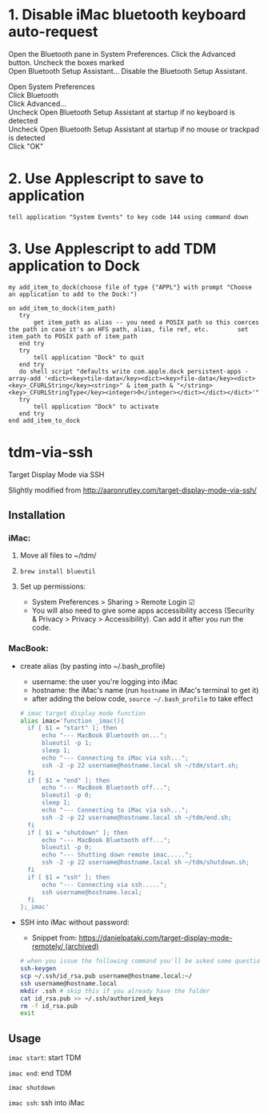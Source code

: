 # 1. Disable iMac bluetooth keyboard auto-request
Open the Bluetooth pane in System Preferences. Click the Advanced button. Uncheck the boxes marked  
Open Bluetooth Setup Assistant...
Disable the Bluetooth Setup Assistant.

Open System Preferences  
Click Bluetooth  
Click Advanced…  
Uncheck Open Bluetooth Setup Assistant at startup if no keyboard is detected  
Uncheck Open Bluetooth Setup Assistant at startup if no mouse or trackpad is detected  
Click "OK"

# 2. Use Applescript to save to application
```
tell application "System Events" to key code 144 using command down
```

# 3. Use Applescript to add TDM application to Dock
```
my add_item_to_dock(choose file of type {"APPL"} with prompt "Choose an application to add to the Dock:")

on add_item_to_dock(item_path)
   try
       get item_path as alias -- you need a POSIX path so this coerces the path in case it's an HFS path, alias, file ref, etc.        set item_path to POSIX path of item_path
   end try
   try
       tell application "Dock" to quit
   end try
   do shell script "defaults write com.apple.dock persistent-apps -array-add '<dict><key>tile-data</key><dict><key>file-data</key><dict><key>_CFURLString</key><string>" & item_path & "</string><key>_CFURLStringType</key><integer>0</integer></dict></dict></dict>'"
   try
       tell application "Dock" to activate
   end try
end add_item_to_dock
```

# tdm-via-ssh
Target Display Mode via SSH

Slightly modified from http://aaronrutley.com/target-display-mode-via-ssh/

## Installation

### iMac:

1. Move all files to ~/tdm/

2.  `brew install blueutil`

3. Set up permissions:
   - System Preferences > Sharing > Remote Login ☑
   - You will also need to give some apps accessibility access (Security & Privacy > Privacy > Accessibility). Can add it after you run the code.

### MacBook:

* create alias (by pasting into ~/.bash_profile)

  - username: the user you're logging into iMac
  - hostname: the iMac's name (run `hostname` in iMac's terminal to get it)
  - after adding the below code, `source ~/.bash_profile` to take effect

  ```bash
  # imac target display mode function
  alias imac='function _imac(){
  	if [ $1 = "start" ]; then
  		echo "--- MacBook Bluetooth on...";
  	    blueutil -p 1;	
  		sleep 1;
  		echo "--- Connecting to iMac via ssh...";
  		ssh -2 -p 22 username@hostname.local sh ~/tdm/start.sh;
  	fi
  	if [ $1 = "end" ]; then
  		echo "--- MacBook Bluetooth off...";
  		blueutil -p 0;
  		sleep 1;
  		echo "--- Connecting to iMac via ssh...";
  		ssh -2 -p 22 username@hostname.local sh ~/tdm/end.sh;
  	fi
  	if [ $1 = "shutdown" ]; then
  		echo "--- MacBook Bluetooth off...";
  		blueutil -p 0;
  		echo "--- Shutting down remote imac.....";
  		ssh -2 -p 22 username@hostname.local sh ~/tdm/shutdown.sh;
  	fi
  	if [ $1 = "ssh" ]; then
  		echo "--- Connecting via ssh.....";
  		ssh username@hostname.local;
  	fi
  };_imac'
  ```

* SSH into iMac without password:

  - Snippet from: [https://danielpataki.com/target-display-mode-remotely/ (archived)](https://web.archive.org/web/20180815120109/https://danielpataki.com/target-display-mode-remotely/)

  ```bash
  # when you issue the following command you'll be asked some questions, keep hitting enter until done.
  ssh-keygen
  scp ~/.ssh/id_rsa.pub username@hostname.local:~/
  ssh username@hostname.local
  mkdir .ssh # skip this if you already have the folder
  cat id_rsa.pub >> ~/.ssh/authorized_keys
  rm -f id_rsa.pub
  exit
  ```

## Usage

`imac start`: start TDM

`imac end`: end TDM

`imac shutdown`

`imac ssh`: ssh into iMac
